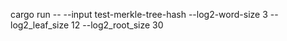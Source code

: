 cargo run -- --input test-merkle-tree-hash --log2-word-size 3 --log2_leaf_size 12 --log2_root_size 30